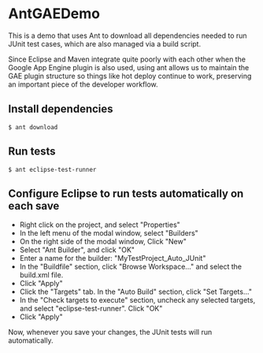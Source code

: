 # AntGAEDemo

This is a demo that uses Ant to download all dependencies needed to run JUnit test cases, which are also managed via a build script. 

Since Eclipse and Maven integrate quite poorly with each other when the Google App Engine plugin is also used, using ant allows us to maintain the GAE plugin structure so things like hot deploy continue to work, preserving an important piece of the developer workflow.

## Install dependencies

```
$ ant download
```

## Run tests

```
$ ant eclipse-test-runner
```

## Configure Eclipse to run tests automatically on each save

- Right click on the project, and select "Properties"
- In the left menu of the modal window, select "Builders"
- On the right side of the modal window, Click "New"
- Select "Ant Builder", and click "OK"
- Enter a name for the builder: "MyTestProject_Auto_JUnit"
- In the "Buildfile" section, click "Browse Workspace..." and select the build.xml file.
- Click "Apply"
- Click the "Targets" tab. In the "Auto Build" section, click "Set Targets..."
- In the "Check targets to execute" section, uncheck any selected targets, and select "eclipse-test-runner". Click "OK"
- Click "Apply"

Now, whenever you save your changes, the JUnit tests will run automatically.

